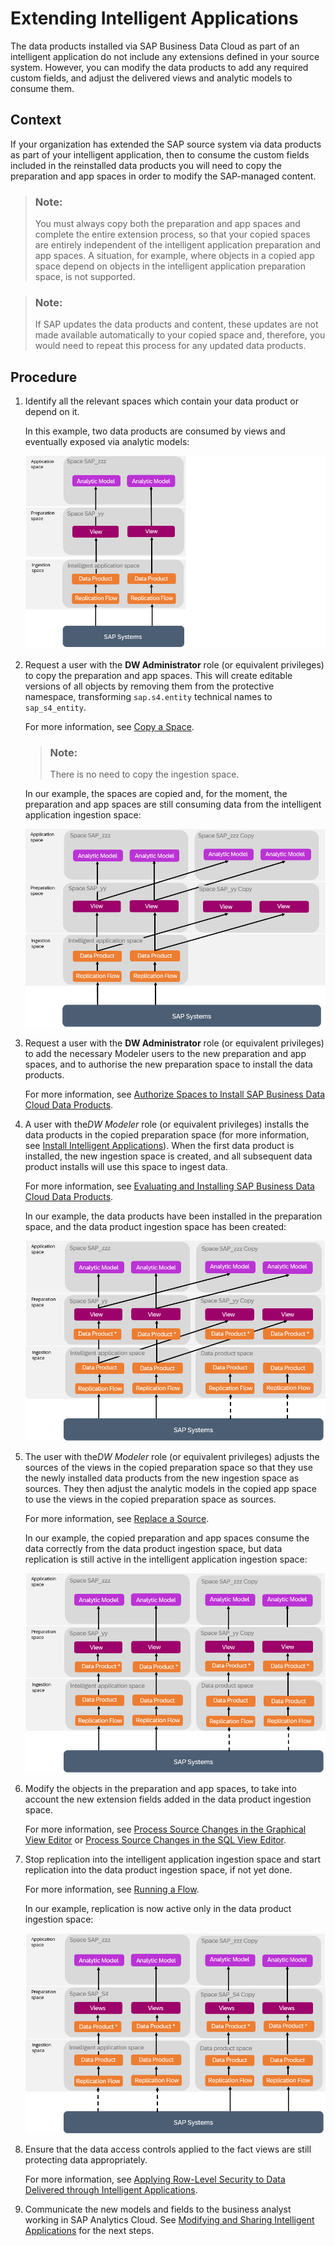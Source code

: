<!-- loio3c158685865d4b408938a148e828e21f -->

# Extending Intelligent Applications

The data products installed via SAP Business Data Cloud as part of an intelligent application do not include any extensions defined in your source system. However, you can modify the data products to add any required custom fields, and adjust the delivered views and analytic models to consume them.



<a name="loio3c158685865d4b408938a148e828e21f__section_czq_q33_hdc"/>

## Context

If your organization has extended the SAP source system via data products as part of your intelligent application, then to consume the custom fields included in the reinstalled data products you will need to copy the preparation and app spaces in order to modify the SAP-managed content.

> ### Note:  
> You must always copy both the preparation and app spaces and complete the entire extension process, so that your copied spaces are entirely independent of the intelligent application preparation and app spaces. A situation, for example, where objects in a copied app space depend on objects in the intelligent application preparation space, is not supported.

> ### Note:  
> If SAP updates the data products and content, these updates are not made available automatically to your copied space and, therefore, you would need to repeat this process for any updated data products.



## Procedure

1.  Identify all the relevant spaces which contain your data product or depend on it.

    In this example, two data products are consumed by views and eventually exposed via analytic models:

    ![](images/Extending_Data_Products_-_first_step_2025_03_e3a9436.png)

2.  Request a user with the **DW Administrator** role \(or equivalent privileges\) to copy the preparation and app spaces. This will create editable versions of all objects by removing them from the protective namespace, transforming `sap.s4.entity` technical names to `sap_s4_entity`.

    For more information, see [Copy a Space](https://help.sap.com/docs/SAP_DATASPHERE/9f804b8efa8043539289f42f372c4862/73068ac8e1934615b419d8c6c4095a9a.html).

    > ### Note:  
    > There is no need to copy the ingestion space.

    In our example, the spaces are copied and, for the moment, the preparation and app spaces are still consuming data from the intelligent application ingestion space:

    ![](images/Extending_insight_application_diagram_-_second_step_763ba40.png)

3.  Request a user with the **DW Administrator** role \(or equivalent privileges\) to add the necessary Modeler users to the new preparation and app spaces, and to authorise the new preparation space to install the data products.

    For more information, see [Authorize Spaces to Install SAP Business Data Cloud Data Products](https://help.sap.com/docs/SAP_DATASPHERE/9f804b8efa8043539289f42f372c4862/67ec785b5de842488781f20c4ab52a9f.html).

4.  A user with the*DW Modeler* role \(or equivalent privileges\) installs the data products in the copied preparation space \(for more information, see [Install Intelligent Applications](https://help.sap.com/docs/SAP_BUSINESS_DATA_CLOUD/f7acf8c9dad54e99b5ce5ebc633ed8e1/35b64d44efd54502a935f67ba66ffd4e.html)\). When the first data product is installed, the new ingestion space is created, and all subsequent data product installs will use this space to ingest data.

    For more information, see [Evaluating and Installing SAP Business Data Cloud Data Products](https://help.sap.com/docs/SAP_DATASPHERE/c8a54ee704e94e15926551293243fd1d/ea7cb802cbea47b39a441888873c3a49.html).

    In our example, the data products have been installed in the preparation space, and the data product ingestion space has been created:

    ![](images/Extending_Data_Products_-_third_b_step_2025_03_ef89686.png)

5.  The user with the*DW Modeler* role \(or equivalent privileges\) adjusts the sources of the views in the copied preparation space so that they use the newly installed data products from the new ingestion space as sources. They then adjust the analytic models in the copied app space to use the views in the copied preparation space as sources.

    For more information, see [Replace a Source](https://help.sap.com/docs/SAP_DATASPHERE/c8a54ee704e94e15926551293243fd1d/51cc5a70a95e46a7aadbe49512b18ddb.html).

    In our example, the copied preparation and app spaces consume the data correctly from the data product ingestion space, but data replication is still active in the intelligent application ingestion space:

    ![](images/Extending_insight_application_diagram_-_fourth_step_2025_03_1c0e5ec.png)

6.  Modify the objects in the preparation and app spaces, to take into account the new extension fields added in the data product ingestion space.

    For more information, see [Process Source Changes in the Graphical View Editor](https://help.sap.com/docs/SAP_DATASPHERE/c8a54ee704e94e15926551293243fd1d/702350c755d24d629545de04673acb1b.html) or [Process Source Changes in the SQL View Editor](https://help.sap.com/docs/SAP_DATASPHERE/c8a54ee704e94e15926551293243fd1d/f7e43ced828940178efb3143c2956d9d.html).

7.  Stop replication into the intelligent application ingestion space and start replication into the data product ingestion space, if not yet done.

    For more information, see [Running a Flow](https://help.sap.com/docs/SAP_DATASPHERE/c8a54ee704e94e15926551293243fd1d/5b591d4998fa4a148750016a29ada91e.html).

    In our example, replication is now active only in the data product ingestion space:

    ![](images/Extending_Insight_Apps_fourth_b_step_f109d0c.png)

8.  Ensure that the data access controls applied to the fact views are still protecting data appropriately.

    For more information, see [Applying Row-Level Security to Data Delivered through Intelligent Applications](applying-row-level-security-to-data-delivered-through-intelligent-applications-c83225f.md).

9.  Communicate the new models and fields to the business analyst working in SAP Analytics Cloud. See [Modifying and Sharing Intelligent Applications](https://help.sap.com/docs/business-data-cloud/viewing-insight-apps/modifying-and-sharing-insight-apps) for the next steps.

